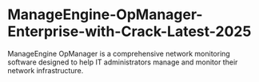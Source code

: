 # ManageEngine-OpManager-Enterprise-with-Crack-Latest-2025
ManageEngine OpManager is a comprehensive network monitoring software designed to help IT administrators manage and monitor their network infrastructure.
